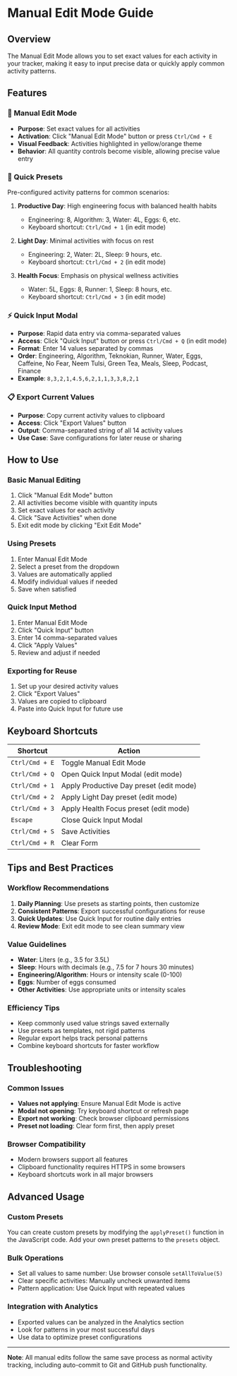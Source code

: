 # Manual Edit Mode Guide

## Overview
The Manual Edit Mode allows you to set exact values for each activity in your tracker, making it easy to input precise data or quickly apply common activity patterns.

## Features

### 🎯 Manual Edit Mode
- **Purpose**: Set exact values for all activities
- **Activation**: Click "Manual Edit Mode" button or press `Ctrl/Cmd + E`
- **Visual Feedback**: Activities highlighted in yellow/orange theme
- **Behavior**: All quantity controls become visible, allowing precise value entry

### 🚀 Quick Presets
Pre-configured activity patterns for common scenarios:

1. **Productive Day**: High engineering focus with balanced health habits
   - Engineering: 8, Algorithm: 3, Water: 4L, Eggs: 6, etc.
   - Keyboard shortcut: `Ctrl/Cmd + 1` (in edit mode)

2. **Light Day**: Minimal activities with focus on rest
   - Engineering: 2, Water: 2L, Sleep: 9 hours, etc.
   - Keyboard shortcut: `Ctrl/Cmd + 2` (in edit mode)

3. **Health Focus**: Emphasis on physical wellness activities
   - Water: 5L, Eggs: 8, Runner: 1, Sleep: 8 hours, etc.
   - Keyboard shortcut: `Ctrl/Cmd + 3` (in edit mode)

### ⚡ Quick Input Modal
- **Purpose**: Rapid data entry via comma-separated values
- **Access**: Click "Quick Input" button or press `Ctrl/Cmd + Q` (in edit mode)
- **Format**: Enter 14 values separated by commas
- **Order**: Engineering, Algorithm, Teknokian, Runner, Water, Eggs, Caffeine, No Fear, Neem Tulsi, Green Tea, Meals, Sleep, Podcast, Finance
- **Example**: `8,3,2,1,4.5,6,2,1,1,3,3,8,2,1`

### 📋 Export Current Values
- **Purpose**: Copy current activity values to clipboard
- **Access**: Click "Export Values" button
- **Output**: Comma-separated string of all 14 activity values
- **Use Case**: Save configurations for later reuse or sharing

## How to Use

### Basic Manual Editing
1. Click "Manual Edit Mode" button
2. All activities become visible with quantity inputs
3. Set exact values for each activity
4. Click "Save Activities" when done
5. Exit edit mode by clicking "Exit Edit Mode"

### Using Presets
1. Enter Manual Edit Mode
2. Select a preset from the dropdown
3. Values are automatically applied
4. Modify individual values if needed
5. Save when satisfied

### Quick Input Method
1. Enter Manual Edit Mode
2. Click "Quick Input" button
3. Enter 14 comma-separated values
4. Click "Apply Values"
5. Review and adjust if needed

### Exporting for Reuse
1. Set up your desired activity values
2. Click "Export Values"
3. Values are copied to clipboard
4. Paste into Quick Input for future use

## Keyboard Shortcuts

| Shortcut | Action |
|----------|--------|
| `Ctrl/Cmd + E` | Toggle Manual Edit Mode |
| `Ctrl/Cmd + Q` | Open Quick Input Modal (edit mode) |
| `Ctrl/Cmd + 1` | Apply Productive Day preset (edit mode) |
| `Ctrl/Cmd + 2` | Apply Light Day preset (edit mode) |
| `Ctrl/Cmd + 3` | Apply Health Focus preset (edit mode) |
| `Escape` | Close Quick Input Modal |
| `Ctrl/Cmd + S` | Save Activities |
| `Ctrl/Cmd + R` | Clear Form |

## Tips and Best Practices

### Workflow Recommendations
1. **Daily Planning**: Use presets as starting points, then customize
2. **Consistent Patterns**: Export successful configurations for reuse
3. **Quick Updates**: Use Quick Input for routine daily entries
4. **Review Mode**: Exit edit mode to see clean summary view

### Value Guidelines
- **Water**: Liters (e.g., 3.5 for 3.5L)
- **Sleep**: Hours with decimals (e.g., 7.5 for 7 hours 30 minutes)
- **Engineering/Algorithm**: Hours or intensity scale (0-100)
- **Eggs**: Number of eggs consumed
- **Other Activities**: Use appropriate units or intensity scales

### Efficiency Tips
- Keep commonly used value strings saved externally
- Use presets as templates, not rigid patterns
- Regular export helps track personal patterns
- Combine keyboard shortcuts for faster workflow

## Troubleshooting

### Common Issues
- **Values not applying**: Ensure Manual Edit Mode is active
- **Modal not opening**: Try keyboard shortcut or refresh page
- **Export not working**: Check browser clipboard permissions
- **Preset not loading**: Clear form first, then apply preset

### Browser Compatibility
- Modern browsers support all features
- Clipboard functionality requires HTTPS in some browsers
- Keyboard shortcuts work in all major browsers

## Advanced Usage

### Custom Presets
You can create custom presets by modifying the `applyPreset()` function in the JavaScript code. Add your own preset patterns to the `presets` object.

### Bulk Operations
- Set all values to same number: Use browser console `setAllToValue(5)`
- Clear specific activities: Manually uncheck unwanted items
- Pattern application: Use Quick Input with repeated values

### Integration with Analytics
- Exported values can be analyzed in the Analytics section
- Look for patterns in your most successful days
- Use data to optimize preset configurations

---

**Note**: All manual edits follow the same save process as normal activity tracking, including auto-commit to Git and GitHub push functionality.
